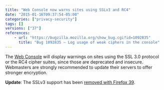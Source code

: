 ```yaml
---
title: "Web Console now warns sites using SSLv3 and RC4"
date: "2015-01-16T09:37:54-05:00"
categories: ["privacy-security"]
tags: []
versions: ["37"]
references:
    - url: "https://bugzilla.mozilla.org/show_bug.cgi?id=1092835"
      title: "Bug 1092835 – Log usage of weak ciphers in the console"
---
```

The [Web Console](https://developer.mozilla.org/docs/Tools/Web_Console) will display warnings on sites using the SSL 3.0 protocol or the RC4 cipher suites, since those are deprecated and insecure. Webmasters are strongly recommended to update their servers to offer stronger encryption.

**Update**: The SSLv3 support has been [removed with Firefox 39](https://www.fxsitecompat.dev/en-CA/docs/2015/sslv3-support-has-been-removed/).
